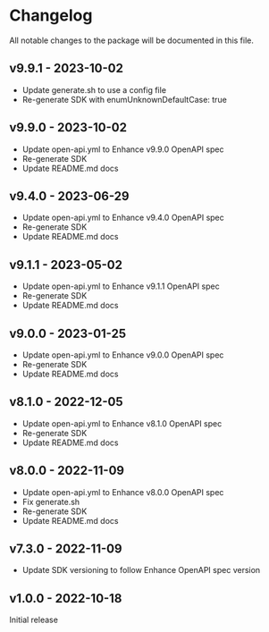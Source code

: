 # Changelog

All notable changes to the package will be documented in this file.

## v9.9.1 - 2023-10-02

- Update generate.sh to use a config file
- Re-generate SDK with enumUnknownDefaultCase: true

## v9.9.0 - 2023-10-02

- Update open-api.yml to Enhance v9.9.0 OpenAPI spec
- Re-generate SDK
- Update README.md docs

## v9.4.0 - 2023-06-29

- Update open-api.yml to Enhance v9.4.0 OpenAPI spec
- Re-generate SDK
- Update README.md docs

## v9.1.1 - 2023-05-02

- Update open-api.yml to Enhance v9.1.1 OpenAPI spec
- Re-generate SDK
- Update README.md docs

## v9.0.0 - 2023-01-25

- Update open-api.yml to Enhance v9.0.0 OpenAPI spec
- Re-generate SDK
- Update README.md docs

## v8.1.0 - 2022-12-05

- Update open-api.yml to Enhance v8.1.0 OpenAPI spec
- Re-generate SDK
- Update README.md docs

## v8.0.0 - 2022-11-09

- Update open-api.yml to Enhance v8.0.0 OpenAPI spec
- Fix generate.sh
- Re-generate SDK
- Update README.md docs

## v7.3.0 - 2022-11-09

- Update SDK versioning to follow Enhance OpenAPI spec version

## v1.0.0 - 2022-10-18

Initial release
